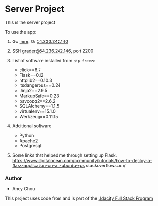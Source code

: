 
# Server Project

This is the server project

To use the app:

1. Go [here](http://54.236.242.146). Or [54.236.242.146](http://54.236.242.146)
2. SSH grader@54.236.242.146, port 2200
3. List of software installed from `pip freeze`
    - click==6.7
    - Flask==0.12
    - httplib2==0.10.3
    - itsdangerous==0.24
    - Jinja2==2.9.5
    - MarkupSafe==0.23
    - psycopg2==2.6.2
    - SQLAlchemy==1.1.5
    - virtualenv==15.1.0
    - Werkzeug==0.11.15
4. Additional software
    - Python
    - Apache2
    - Postgresql

5. Some links that helped me through setting up Flask. https://www.digitalocean.com/community/tutorials/how-to-deploy-a-flask-application-on-an-ubuntu-vps
stackoverflow.com/

### Author
* Andy Chou

This project uses code from and is part of the [Udacity Full Stack Program](https://classroom.udacity.com/nanodegrees/nd004/syllabus)
